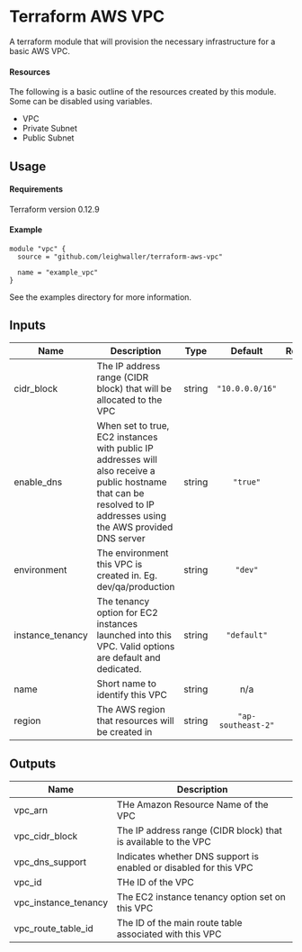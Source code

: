# Terraform AWS VPC

A terraform module that will provision the necessary infrastructure for a basic AWS VPC.

#### Resources
The following is a basic outline of the resources created by this module. Some can be disabled using variables.
* VPC
* Private Subnet
* Public Subnet
    

## Usage

#### Requirements
Terraform version 0.12.9

#### Example

```hlc
module "vpc" {
  source = "github.com/leighwaller/terraform-aws-vpc"
  
  name = "example_vpc"
}
```

See the examples directory for more information. 


## Inputs

| Name | Description | Type | Default | Required |
|------|-------------|:----:|:-----:|:-----:|
| cidr\_block | The IP address range (CIDR block) that will be allocated to the VPC | string | `"10.0.0.0/16"` | no |
| enable\_dns | When set to true, EC2 instances with public IP addresses will also receive a public hostname that can be resolved to IP addresses using the AWS provided DNS server | string | `"true"` | no |
| environment | The environment this VPC is created in. Eg. dev/qa/production | string | `"dev"` | no |
| instance\_tenancy | The tenancy option for EC2 instances launched into this VPC. Valid options are default and dedicated. | string | `"default"` | no |
| name | Short name to identify this VPC | string | n/a | yes |
| region | The AWS region that resources will be created in | string | `"ap-southeast-2"` | no |

## Outputs

| Name | Description |
|------|-------------|
| vpc\_arn | THe Amazon Resource Name of the VPC |
| vpc\_cidr\_block | The IP address range (CIDR block) that is available to the VPC |
| vpc\_dns\_support | Indicates whether DNS support is enabled or disabled for this VPC |
| vpc\_id | THe ID of the VPC |
| vpc\_instance\_tenancy | The EC2 instance tenancy option set on this VPC |
| vpc\_route\_table\_id | The ID of the main route table associated with this VPC |
